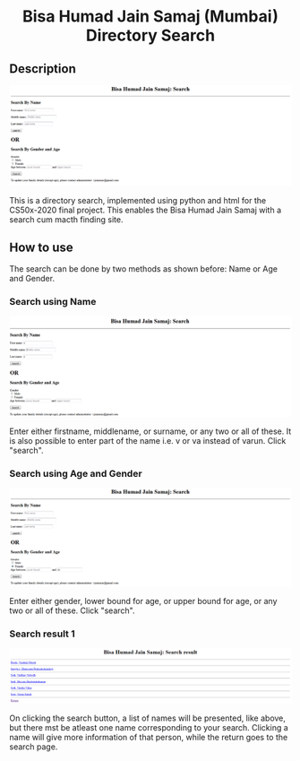 <h1 align="center">Bisa Humad Jain Samaj (Mumbai) Directory Search</h1>

## Description

<p align="center">
<img src="p1.png">
</p>

This is a directory search, implemented using python and html for the CS50x-2020 final project. This enables the Bisa Humad Jain Samaj with a search cum macth finding site.

## How to use
The search can be done by two methods as shown before: Name or Age and Gender.

### Search using Name
<p align="center">
<img src="p2.png">
</p>
Enter either firstname, middlename, or surname, or any two or all of these. It is also possible to enter part of the name i.e. v or va instead of varun. Click "search".

### Search using Age and Gender
<p align="center">
<img src="p3.png">
</p>
Enter either gender, lower bound for age, or upper bound for age, or any two or all of these. Click "search".

### Search result 1
<p align="center">
<img src="p4.png">
</p>
On clicking the search button, a list of names will be presented, like above, but there mst be atleast one name corresponding to your search. Clicking a name will give more information of that person, while the return goes to the search page.
